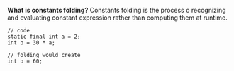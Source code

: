 **What is constants folding?**
Constants folding is the process o recognizing and evaluating constant expression rather than computing them at runtime. 

    // code
    static final int a = 2;
    int b = 30 * a;
    
    // folding would create
    int b = 60;